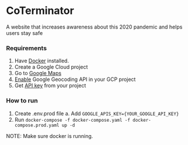 # CoTerminator
A website that increases awareness about this 2020 pandemic and helps users stay safe

### Requirements
1. Have [Docker](https://docs.docker.com/get-docker/) installed.
2. Create a Google Cloud project
3. Go to [Google Maps](https://console.cloud.google.com/google/maps-apis/overview) 
4. [Enable](https://developers.google.com/maps/gmp-get-started) Google Geocoding API in your GCP project
5. Get [API key](https://developers.google.com/maps/documentation/javascript/get-api-key) from your project

### How to run
1. Create .env.prod file
  a. Add `GOOGLE_APIS_KEY={YOUR_GOOGLE_API_KEY}`
2. Run `docker-compose -f docker-compose.yaml -f docker-compose.prod.yaml up -d`

NOTE: Make sure docker is running.
